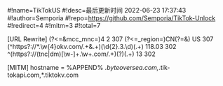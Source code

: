 #!name=TikTokUS
#!desc=最后更新时间 2022-06-23 17:37:43
#!author=Semporia
#!repo=https://github.com/Semporia/TikTok-Unlock
#!redirect=4
#!mitm=3
#!total=7

[URL Rewrite]
(?<=&mcc_mnc=)4 2 307
(?<=_region=)CN(?=&) US 307
(^https?:\/\/*\.\w{4}okv.com\/.+&.+)(\d{2}\.3\.\d)(.+) $118.0$3 302
^(https?:\/\/(tnc|dm)[\w-]+\.\w+\.com\/.+)(\?)(.+) $1$3 302


[MITM]
hostname = %APPEND% *.byteoversea.com,*.tik-tokapi.com,*.tiktokv.com
